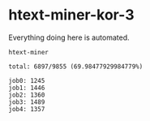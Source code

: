 # htext-miner-kor-3

Everything doing here is automated.

```
htext-miner

total: 6897/9855 (69.98477929984779%)

job0: 1245
job1: 1446
job2: 1360
job3: 1489
job4: 1357
```